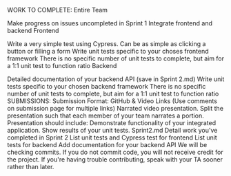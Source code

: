 WORK TO COMPLETE:
Entire Team

Make progress on issues uncompleted in Sprint 1
Integrate frontend and backend
Frontend

Write a very simple test using Cypress. Can be as simple as clicking a button or filling a form
Write unit tests specific to your choses frontend framework
There is no specific number of unit tests to complete, but aim for a 1:1 unit test to function ratio
Backend

Detailed documentation of your backend API (save in Sprint 2.md)
Write unit tests specific to your chosen backend framework
There is no specific number of unit tests to complete, but aim for a 1:1 unit test to function ratio
SUBMISSIONS:
Submission Format: GitHub & Video Links (Use comments on submission page for multiple links)
Narrated video presentation. Split the presentation such that each member of your team narrates a portion. Presentation should include:
Demonstrate functionality of your integrated application.
Show results of your unit tests.
Sprint2.md
Detail work you've completed in Sprint 2
List unit tests and Cypress test for frontend
List unit tests for backend
Add documentation for your backend API 
We will be checking commits. If you do not commit code, you will not receive credit for the project. If you're having trouble contributing, speak with your TA sooner rather than later.
